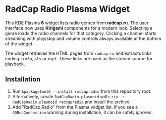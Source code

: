 # RadCap Radio Plasma Widget

This KDE Plasma **6** widget lists radio genres from **radcap.ru**. The user
interface now uses **Kirigami** components for a modern look. Selecting a genre
loads the radio channels for that category. Clicking a channel starts streaming
with play/stop and volume controls always available at the bottom of the widget.

The widget retrieves the HTML pages from `radcap.ru` and extracts links ending in
`m3u`, `pls` or `xspf`. These links are used as the stream source for playback.

## Installation

1. Run `kpackagetool6 --install radcapradio` from this repository root.
2. Alternatively, create `RadCapRadio.plasmoid` with:
   `zip -r RadCapRadio.plasmoid radcapradio` and install the archive.
3. Add "RadCap Radio" from the Plasma widget list.
   If you see a `QDBusConnection` warning during installation, it can be safely ignored.

